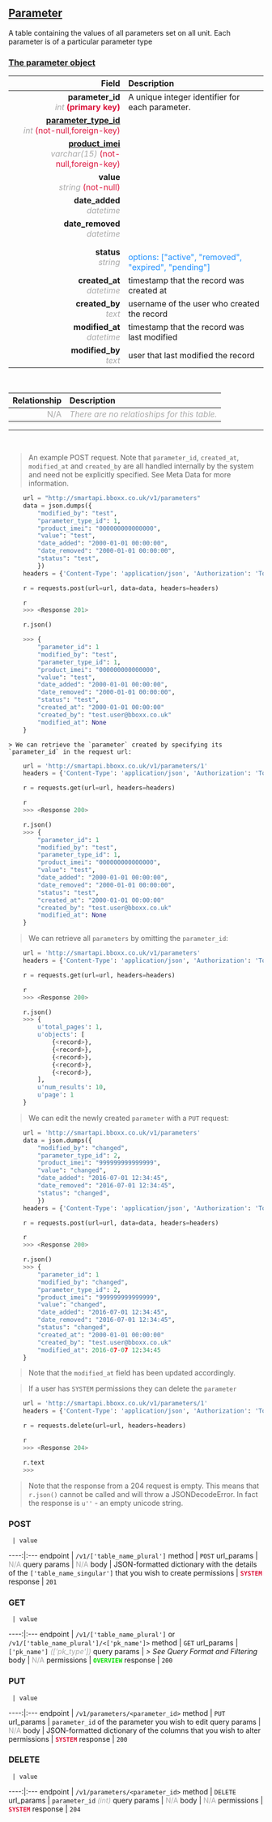 ## <u>Parameter</u>
A table containing the values of all parameters set on all unit. Each parameter is of a particular parameter type


### <u>The parameter object</u>

Field | Description
------:|:------------
__parameter_id__ <br><font color="DarkGray">_int_</font> <font color="Crimson">__(primary key)__</font> | A unique integer identifier for each parameter.
__<a href="/#parameter-type">parameter_type_id</a>__ <br><font color="DarkGray">_int_</font> <font color="Crimson">(not-null,foreign-key)</font> | 
__<a href="/#product">product_imei</a>__ <br><font color="DarkGray">_varchar(15)_</font> <font color="Crimson">(not-null,foreign-key)</font> | 
__value__ <br><font color="DarkGray">_string_</font> <font color="Crimson">(not-null)</font> | 
__date_added__ <br><font color="DarkGray">_datetime_</font> <font color="Crimson"></font> | 
__date_removed__ <br><font color="DarkGray">_datetime_</font> <font color="Crimson"></font> | 
__status__ <br><font color="DarkGray">_string_</font> <font color="Crimson"></font> | <br><font color="DodgerBlue">options: ["active", "removed", "expired", "pending"]</font>
__created_at__  <br><font color="DarkGray">_datetime_</font> | timestamp that the record was created at
__created_by__  <br><font color="DarkGray">_text_</font>| username of the user who created the record
__modified_at__ <br><font color="DarkGray">_datetime_</font>| timestamp that the record was last modified
__modified_by__ <br><font color="DarkGray">_text_</font>| user that last modified the record


<br>

Relationship | Description
-------------:|:------------
<font color="DarkGray">N/A</font> | <font color="DarkGray">_There are no relatioships for this table._</font>

<hr>
<br>

> An example POST request. Note that `parameter_id`, `created_at`, `modified_at` and `created_by` are all handled internally by the system and need not be explicitly specified. See Meta Data for more information.

```python
    url = "http://smartapi.bboxx.co.uk/v1/parameters"
    data = json.dumps({
		"modified_by": "test",
		"parameter_type_id": 1,
		"product_imei": "000000000000000",
		"value": "test",
		"date_added": "2000-01-01 00:00:00",
		"date_removed": "2000-01-01 00:00:00",
		"status": "test",
		})
    headers = {'Content-Type': 'application/json', 'Authorization': 'Token token=' + <valid_token>}

    r = requests.post(url=url, data=data, headers=headers)

    r
    >>> <Response 201>

    r.json()

    >>> {
		"parameter_id": 1
		"modified_by": "test",
		"parameter_type_id": 1,
		"product_imei": "000000000000000",
		"value": "test",
		"date_added": "2000-01-01 00:00:00",
		"date_removed": "2000-01-01 00:00:00",
		"status": "test",
		"created_at": "2000-01-01 00:00:00"
		"created_by": "test.user@bboxx.co.uk"
		"modified_at": None
	}
```

    > We can retrieve the `parameter` created by specifying its `parameter_id` in the request url:

```python
    url = 'http://smartapi.bboxx.co.uk/v1/parameters/1'
    headers = {'Content-Type': 'application/json', 'Authorization': 'Token token=' + <valid_token>}

    r = requests.get(url=url, headers=headers)

    r
    >>> <Response 200>

    r.json()
    >>> {
		"parameter_id": 1
		"modified_by": "test",
		"parameter_type_id": 1,
		"product_imei": "000000000000000",
		"value": "test",
		"date_added": "2000-01-01 00:00:00",
		"date_removed": "2000-01-01 00:00:00",
		"status": "test",
		"created_at": "2000-01-01 00:00:00"
		"created_by": "test.user@bboxx.co.uk"
		"modified_at": None
	}
```

> We can retrieve all `parameters` by omitting the `parameter_id`:

```python
    url = 'http://smartapi.bboxx.co.uk/v1/parameters'
    headers = {'Content-Type': 'application/json', 'Authorization': 'Token token=' + <valid_token>}

    r = requests.get(url=url, headers=headers)

    r
    >>> <Response 200>

    r.json()
    >>> {
        u'total_pages': 1,
        u'objects': [
            {<record>},
            {<record>},
            {<record>},
            {<record>},
            {<record>},
        ],
        u'num_results': 10,
        u'page': 1
    }
```

> We can edit the newly created `parameter` with a `PUT` request:

```python
    url = 'http://smartapi.bboxx.co.uk/v1/parameters'
    data = json.dumps({
		"modified_by": "changed",
		"parameter_type_id": 2,
		"product_imei": "999999999999999",
		"value": "changed",
		"date_added": "2016-07-01 12:34:45",
		"date_removed": "2016-07-01 12:34:45",
		"status": "changed",
		})
    headers = {'Content-Type': 'application/json', 'Authorization': 'Token token=' + <valid_token>}

    r = requests.post(url=url, data=data, headers=headers)

    r
    >>> <Response 200>

    r.json()
    >>> {
		"parameter_id": 1
		"modified_by": "changed",
		"parameter_type_id": 2,
		"product_imei": "999999999999999",
		"value": "changed",
		"date_added": "2016-07-01 12:34:45",
		"date_removed": "2016-07-01 12:34:45",
		"status": "changed",
		"created_at": "2000-01-01 00:00:00"
		"created_by": "test.user@bboxx.co.uk"
		"modified_at": 2016-07-07 12:34:45
	}
```
> Note that the `modified_at` field has been updated accordingly.

> If a user has `SYSTEM` permissions they can delete the `parameter`

```python
    url = 'http://smartapi.bboxx.co.uk/v1/parameters/1'
    headers = {'Content-Type': 'application/json', 'Authorization': 'Token token=' + <valid_token>}

    r = requests.delete(url=url, headers=headers)

    r
    >>> <Response 204>

    r.text
    >>>
```
> Note that the response from a 204 request is empty. This means that `r.json()` cannot be called and will throw a JSONDecodeError. In fact the response is `u''` - an empty unicode string.



### POST
     | value
 ----:|:---
endpoint | `/v1/['table_name_plural']`
method | `POST`
url_params | <font color="DarkGray">N/A</font>
query params | <font color="DarkGray">N/A</font>
body | JSON-formatted dictionary with the details of the `['table_name_singular']` that you wish to create
permissions | <font color="Crimson">__`SYSTEM`__</font>
response | `201`

### GET
     | value
 ----:|:---
endpoint | `/v1/['table_name_plural']` or `/v1/['table_name_plural']/<['pk_name']>`
method | `GET`
url_params | `['pk_name']` <font color="DarkGray">_(['pk_type'])_</font>
query params | *> See Query Format and Filtering*
body | <font color="DarkGray">N/A</font>
permissions | <font color="Jade">__`OVERVIEW`__</font>
response | `200`

### PUT
     | value
 ----:|:---
endpoint | `/v1/parameters/<parameter_id>`
method | `PUT`
url_params | `parameter_id` of the parameter you wish to edit
query params | <font color="DarkGray">N/A</font>
body | JSON-formatted dictionary of the columns that you wish to alter
permissions | <font color="Crimson">__`SYSTEM`__</font>
response | `200`

### DELETE
     | value
 ----:|:---
endpoint | `/v1/parameters/<parameter_id>`
method | `DELETE`
url_params | `parameter_id` <font color="DarkGray">_(int)_</font>
query params | <font color="DarkGray">N/A</font>
body | <font color="DarkGray">N/A</font>
permissions | <font color="Crimson">__`SYSTEM`__</font>
response | `204`

    
